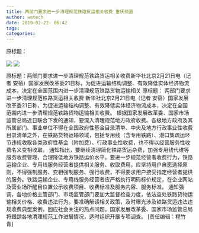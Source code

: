 ```yaml
---
title: 两部门要求进一步清理规范铁路货运相关收费_重庆频道
author: wetech
date: 2019-02-22- 06:42
tags: 
categories: 
---
```

原标题：
<!-- more -->
                
<img align="center" border="0" src="http://p2.ifengimg.com/fck/2019_08/85939b33d060667_w600_h797.jpg" />
                
<img align="center" border="0" src="http://p2.ifengimg.com/a/2016/0810/204c433878d5cf9size1_w16_h16.png" />
            
原标题：两部门要求进一步清理规范铁路货运相关收费新华社北京2月21日电（记者 安蓓）国家发展改革委21日称，为促进运输结构调整、有效降低实体经济物流成本，决定在全国范围内进一步清理规范铁路货物运输相关
原标题：
两部门要求进一步清理规范铁路货运相关收费
新华社北京2月21日电（记者 安蓓）国家发展改革委21日称，为促进运输结构调整、有效降低实体经济物流成本，决定在全国范围内进一步清理规范铁路货物运输相关收费。
根据国家发展改革委、国家市场监管总局近日联合下发的通知，要深入清理规范地方政府收费。各级地方政府及其所属部门、事业单位不得在全国政府性基金目录清单、中央及地方行政事业性收费目录清单之外，在铁路货物运输领域，包括专用线（含专用铁路）、港口集疏运环节违规收取各类政府性基金（附加费）、行政事业性收费，也不得以经营服务性收费名义变相收取。
通知指出，要继续清理简化铁路货运杂费，加强专用线代维等服务收费管理，合理降低地方铁路运价水平。要进一步规范经营者收费行为，铁路运输企业、专用线服务经营者提供相关服务、收取费用，应坚持用户自愿选择原则，不得强制服务、变相强制服务、强行收费，不得要求用户接受指定经营者提供的服务。铁路运输企业、专用线服务经营者应严格执行明码标价规定，在企业网站及营业场所醒目位置公示收费项目、收费标准及服务内容、服务标准。
通知强调，各地价格主管部门、市场监管部门要加大监督检查力度，依法查处铁路货物运输相关价格、收费违法行为。要准确解读相关政策，及时曝光涉及铁路货运违法违规收费典型案例，回应社会关注的热点问题。国家发展改革委、国家市场监管总局将跟踪各地清理规范工作进展情况，适时组织开展专项调查。
[责任编辑：程竹青]
            
